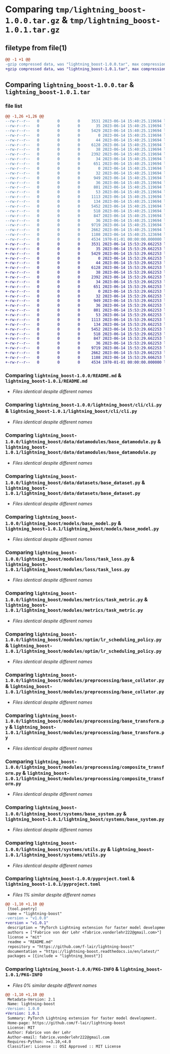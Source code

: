 # Comparing `tmp/lightning_boost-1.0.0.tar.gz` & `tmp/lightning_boost-1.0.1.tar.gz`

## filetype from file(1)

```diff
@@ -1 +1 @@
-gzip compressed data, was "lightning_boost-1.0.0.tar", max compression
+gzip compressed data, was "lightning_boost-1.0.1.tar", max compression
```

## Comparing `lightning_boost-1.0.0.tar` & `lightning_boost-1.0.1.tar`

### file list

```diff
@@ -1,26 +1,26 @@
--rw-r--r--   0        0        0     3531 2023-06-14 15:40:25.119694 lightning_boost-1.0.0/README.md
--rw-r--r--   0        0        0       35 2023-06-14 15:40:25.119694 lightning_boost-1.0.0/lightning_boost/cli/__init__.py
--rw-r--r--   0        0        0     5429 2023-06-14 15:40:25.119694 lightning_boost-1.0.0/lightning_boost/cli/cli.py
--rw-r--r--   0        0        0        0 2023-06-14 15:40:25.119694 lightning_boost-1.0.0/lightning_boost/data/__init__.py
--rw-r--r--   0        0        0       44 2023-06-14 15:40:25.119694 lightning_boost-1.0.0/lightning_boost/data/datamodules/__init__.py
--rw-r--r--   0        0        0     6128 2023-06-14 15:40:25.119694 lightning_boost-1.0.0/lightning_boost/data/datamodules/base_datamodule.py
--rw-r--r--   0        0        0       38 2023-06-14 15:40:25.119694 lightning_boost-1.0.0/lightning_boost/data/datasets/__init__.py
--rw-r--r--   0        0        0     2392 2023-06-14 15:40:25.119694 lightning_boost-1.0.0/lightning_boost/data/datasets/base_dataset.py
--rw-r--r--   0        0        0       34 2023-06-14 15:40:25.119694 lightning_boost-1.0.0/lightning_boost/models/__init__.py
--rw-r--r--   0        0        0      651 2023-06-14 15:40:25.119694 lightning_boost-1.0.0/lightning_boost/models/base_model.py
--rw-r--r--   0        0        0        0 2023-06-14 15:40:25.119694 lightning_boost-1.0.0/lightning_boost/modules/__init__.py
--rw-r--r--   0        0        0       32 2023-06-14 15:40:25.119694 lightning_boost-1.0.0/lightning_boost/modules/loss/__init__.py
--rw-r--r--   0        0        0      949 2023-06-14 15:40:25.119694 lightning_boost-1.0.0/lightning_boost/modules/loss/task_loss.py
--rw-r--r--   0        0        0       36 2023-06-14 15:40:25.119694 lightning_boost-1.0.0/lightning_boost/modules/metrics/__init__.py
--rw-r--r--   0        0        0      801 2023-06-14 15:40:25.119694 lightning_boost-1.0.0/lightning_boost/modules/metrics/task_metric.py
--rw-r--r--   0        0        0       53 2023-06-14 15:40:25.119694 lightning_boost-1.0.0/lightning_boost/modules/optim/__init__.py
--rw-r--r--   0        0        0     1113 2023-06-14 15:40:25.119694 lightning_boost-1.0.0/lightning_boost/modules/optim/lr_scheduling_policy.py
--rw-r--r--   0        0        0      134 2023-06-14 15:40:25.119694 lightning_boost-1.0.0/lightning_boost/modules/preprocessing/__init__.py
--rw-r--r--   0        0        0     5452 2023-06-14 15:40:25.119694 lightning_boost-1.0.0/lightning_boost/modules/preprocessing/base_collator.py
--rw-r--r--   0        0        0      518 2023-06-14 15:40:25.119694 lightning_boost-1.0.0/lightning_boost/modules/preprocessing/base_transform.py
--rw-r--r--   0        0        0      847 2023-06-14 15:40:25.119694 lightning_boost-1.0.0/lightning_boost/modules/preprocessing/composite_transform.py
--rw-r--r--   0        0        0       36 2023-06-14 15:40:25.119694 lightning_boost-1.0.0/lightning_boost/systems/__init__.py
--rw-r--r--   0        0        0     9719 2023-06-14 15:40:25.119694 lightning_boost-1.0.0/lightning_boost/systems/base_system.py
--rw-r--r--   0        0        0     2662 2023-06-14 15:40:25.119694 lightning_boost-1.0.0/lightning_boost/systems/utils.py
--rw-r--r--   0        0        0     1108 2023-06-14 15:40:25.123694 lightning_boost-1.0.0/pyproject.toml
--rw-r--r--   0        0        0     4534 1970-01-01 00:00:00.000000 lightning_boost-1.0.0/PKG-INFO
+-rw-r--r--   0        0        0     3531 2023-06-14 15:53:29.662253 lightning_boost-1.0.1/README.md
+-rw-r--r--   0        0        0       35 2023-06-14 15:53:29.662253 lightning_boost-1.0.1/lightning_boost/cli/__init__.py
+-rw-r--r--   0        0        0     5429 2023-06-14 15:53:29.662253 lightning_boost-1.0.1/lightning_boost/cli/cli.py
+-rw-r--r--   0        0        0        0 2023-06-14 15:53:29.662253 lightning_boost-1.0.1/lightning_boost/data/__init__.py
+-rw-r--r--   0        0        0       44 2023-06-14 15:53:29.662253 lightning_boost-1.0.1/lightning_boost/data/datamodules/__init__.py
+-rw-r--r--   0        0        0     6128 2023-06-14 15:53:29.662253 lightning_boost-1.0.1/lightning_boost/data/datamodules/base_datamodule.py
+-rw-r--r--   0        0        0       38 2023-06-14 15:53:29.662253 lightning_boost-1.0.1/lightning_boost/data/datasets/__init__.py
+-rw-r--r--   0        0        0     2392 2023-06-14 15:53:29.662253 lightning_boost-1.0.1/lightning_boost/data/datasets/base_dataset.py
+-rw-r--r--   0        0        0       34 2023-06-14 15:53:29.662253 lightning_boost-1.0.1/lightning_boost/models/__init__.py
+-rw-r--r--   0        0        0      651 2023-06-14 15:53:29.662253 lightning_boost-1.0.1/lightning_boost/models/base_model.py
+-rw-r--r--   0        0        0        0 2023-06-14 15:53:29.662253 lightning_boost-1.0.1/lightning_boost/modules/__init__.py
+-rw-r--r--   0        0        0       32 2023-06-14 15:53:29.662253 lightning_boost-1.0.1/lightning_boost/modules/loss/__init__.py
+-rw-r--r--   0        0        0      949 2023-06-14 15:53:29.662253 lightning_boost-1.0.1/lightning_boost/modules/loss/task_loss.py
+-rw-r--r--   0        0        0       36 2023-06-14 15:53:29.662253 lightning_boost-1.0.1/lightning_boost/modules/metrics/__init__.py
+-rw-r--r--   0        0        0      801 2023-06-14 15:53:29.662253 lightning_boost-1.0.1/lightning_boost/modules/metrics/task_metric.py
+-rw-r--r--   0        0        0       53 2023-06-14 15:53:29.662253 lightning_boost-1.0.1/lightning_boost/modules/optim/__init__.py
+-rw-r--r--   0        0        0     1113 2023-06-14 15:53:29.662253 lightning_boost-1.0.1/lightning_boost/modules/optim/lr_scheduling_policy.py
+-rw-r--r--   0        0        0      134 2023-06-14 15:53:29.662253 lightning_boost-1.0.1/lightning_boost/modules/preprocessing/__init__.py
+-rw-r--r--   0        0        0     5452 2023-06-14 15:53:29.662253 lightning_boost-1.0.1/lightning_boost/modules/preprocessing/base_collator.py
+-rw-r--r--   0        0        0      518 2023-06-14 15:53:29.662253 lightning_boost-1.0.1/lightning_boost/modules/preprocessing/base_transform.py
+-rw-r--r--   0        0        0      847 2023-06-14 15:53:29.662253 lightning_boost-1.0.1/lightning_boost/modules/preprocessing/composite_transform.py
+-rw-r--r--   0        0        0       36 2023-06-14 15:53:29.662253 lightning_boost-1.0.1/lightning_boost/systems/__init__.py
+-rw-r--r--   0        0        0     9719 2023-06-14 15:53:29.662253 lightning_boost-1.0.1/lightning_boost/systems/base_system.py
+-rw-r--r--   0        0        0     2662 2023-06-14 15:53:29.662253 lightning_boost-1.0.1/lightning_boost/systems/utils.py
+-rw-r--r--   0        0        0     1108 2023-06-14 15:53:29.666253 lightning_boost-1.0.1/pyproject.toml
+-rw-r--r--   0        0        0     4534 1970-01-01 00:00:00.000000 lightning_boost-1.0.1/PKG-INFO
```

### Comparing `lightning_boost-1.0.0/README.md` & `lightning_boost-1.0.1/README.md`

 * *Files identical despite different names*

### Comparing `lightning_boost-1.0.0/lightning_boost/cli/cli.py` & `lightning_boost-1.0.1/lightning_boost/cli/cli.py`

 * *Files identical despite different names*

### Comparing `lightning_boost-1.0.0/lightning_boost/data/datamodules/base_datamodule.py` & `lightning_boost-1.0.1/lightning_boost/data/datamodules/base_datamodule.py`

 * *Files identical despite different names*

### Comparing `lightning_boost-1.0.0/lightning_boost/data/datasets/base_dataset.py` & `lightning_boost-1.0.1/lightning_boost/data/datasets/base_dataset.py`

 * *Files identical despite different names*

### Comparing `lightning_boost-1.0.0/lightning_boost/models/base_model.py` & `lightning_boost-1.0.1/lightning_boost/models/base_model.py`

 * *Files identical despite different names*

### Comparing `lightning_boost-1.0.0/lightning_boost/modules/loss/task_loss.py` & `lightning_boost-1.0.1/lightning_boost/modules/loss/task_loss.py`

 * *Files identical despite different names*

### Comparing `lightning_boost-1.0.0/lightning_boost/modules/metrics/task_metric.py` & `lightning_boost-1.0.1/lightning_boost/modules/metrics/task_metric.py`

 * *Files identical despite different names*

### Comparing `lightning_boost-1.0.0/lightning_boost/modules/optim/lr_scheduling_policy.py` & `lightning_boost-1.0.1/lightning_boost/modules/optim/lr_scheduling_policy.py`

 * *Files identical despite different names*

### Comparing `lightning_boost-1.0.0/lightning_boost/modules/preprocessing/base_collator.py` & `lightning_boost-1.0.1/lightning_boost/modules/preprocessing/base_collator.py`

 * *Files identical despite different names*

### Comparing `lightning_boost-1.0.0/lightning_boost/modules/preprocessing/base_transform.py` & `lightning_boost-1.0.1/lightning_boost/modules/preprocessing/base_transform.py`

 * *Files identical despite different names*

### Comparing `lightning_boost-1.0.0/lightning_boost/modules/preprocessing/composite_transform.py` & `lightning_boost-1.0.1/lightning_boost/modules/preprocessing/composite_transform.py`

 * *Files identical despite different names*

### Comparing `lightning_boost-1.0.0/lightning_boost/systems/base_system.py` & `lightning_boost-1.0.1/lightning_boost/systems/base_system.py`

 * *Files identical despite different names*

### Comparing `lightning_boost-1.0.0/lightning_boost/systems/utils.py` & `lightning_boost-1.0.1/lightning_boost/systems/utils.py`

 * *Files identical despite different names*

### Comparing `lightning_boost-1.0.0/pyproject.toml` & `lightning_boost-1.0.1/pyproject.toml`

 * *Files 1% similar despite different names*

```diff
@@ -1,10 +1,10 @@
 [tool.poetry]
 name = "lightning-boost"
-version = "v1.0.0"
+version = "v1.0.1"
 description = "PyTorch Lightning extension for faster model development."
 authors = ["Fabrice von der Lehr <fabrice.vonderlehr222@gmail.com>"]
 license = "mit"
 readme = "README.md"
 repository = "https://github.com/f-lair/lightning-boost"
 documentation = "https://lightning-boost.readthedocs.io/en/latest/"
 packages = [{include = "lightning_boost"}]
```

### Comparing `lightning_boost-1.0.0/PKG-INFO` & `lightning_boost-1.0.1/PKG-INFO`

 * *Files 0% similar despite different names*

```diff
@@ -1,10 +1,10 @@
 Metadata-Version: 2.1
 Name: lightning-boost
-Version: 1.0.0
+Version: 1.0.1
 Summary: PyTorch Lightning extension for faster model development.
 Home-page: https://github.com/f-lair/lightning-boost
 License: MIT
 Author: Fabrice von der Lehr
 Author-email: fabrice.vonderlehr222@gmail.com
 Requires-Python: >=3.10,<4.0
 Classifier: License :: OSI Approved :: MIT License
```

